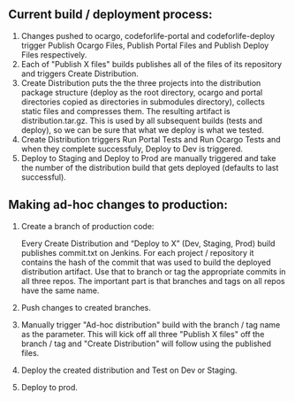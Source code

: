 ## Current build / deployment process:

1. Changes pushed to ocargo, codeforlife-portal and codeforlife-deploy trigger Publish Ocargo Files, Publish Portal Files and Publish Deploy Files respectively.
1. Each of "Publish X files" builds publishes all of the files of its repository and triggers Create Distribution.
1. Create Distribution puts the the three projects into the distribution package structure 
(deploy as the root directory, ocargo and portal directories copied as directories in submodules directory), 
collects static files and compresses them. The resulting artifact is distribution.tar.gz. 
This is used by all subsequent builds (tests and deploy), so we can be sure that what we deploy is what we tested.
1. Create Distribution triggers Run Portal Tests and Run Ocargo Tests and when they complete successfuly, Deploy to Dev is triggered.
1. Deploy to Staging and Deploy to Prod are manually triggered and take the number of the distribution build that gets deployed (defaults to last successful).

## Making ad-hoc changes to production:

1. Create a branch of production code:

    Every Create Distribution and “Deploy to X” (Dev, Staging, Prod) build publishes commit.txt on Jenkins.
    For each project / repository it contains the hash of the commit that was used to build the deployed distribution artifact.
    Use that to branch or tag the appropriate commits in all three repos. The important part is that branches and tags on all repos have the same name.

1. Push changes to created branches.

1. Manually trigger  "Ad-hoc distribution" build with the branch / tag name as the parameter.
This will kick off all three "Publish X files" off the branch / tag and "Create Distribution" will follow using the published files.

1. Deploy the created distribution and Test on Dev or Staging.

1. Deploy to prod.